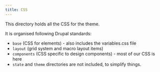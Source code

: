 ```yaml
---
title: CSS
---
```


This directory holds all the CSS for the theme.

It is organised following Drupal standards:
 - `base` (CSS for elements) - also includes the variables.css file
 - `layout` (grid system and macro layout items)
 - `components` (CSS specific to design components) - most of our CSS is here
 - `state` and `theme` directories are not included, to simplify things.